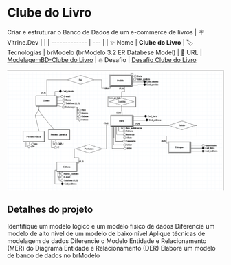 # Clube do Livro

Criar e estruturar o Banco de Dados de um e-commerce de livros
| :placard: Vitrine.Dev |     |
| -------------  | --- |
| :sparkles: Nome        | **Clube do Livro**
| :label: Tecnologias | brModelo (brModelo 3.2 ER Databese Model)
| :rocket: URL         | [ModelagemBD-Clube do Livro](https://github.com/viniciusserrano/ModelagemBD)
| :fire: Desafio     | [Desafio Clube do Livro](desafio_ClubeDoLivro.brM3)

<!-- Inserir imagem com a #vitrinedev ao final do link -->
![](ClubeDoLivro.png#vitrinedev)

## Detalhes do projeto

Identifique um modelo lógico e um modelo físico de dados
Diferencie um modelo de alto nível de um modelo de baixo nível
Aplique técnicas de modelagem de dados
Diferencie o Modelo Entidade e Relacionamento (MER) do Diagrama Entidade e Relacionamento (DER)
Elabore um modelo de banco de dados no brModelo


